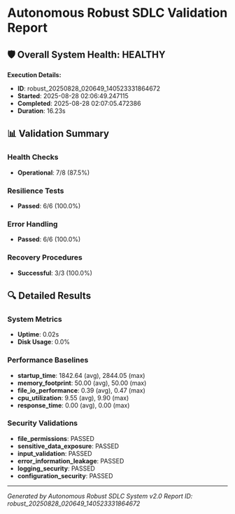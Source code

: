 # Autonomous Robust SDLC Validation Report

## 🛡️ Overall System Health: HEALTHY

**Execution Details:**
- **ID**: robust_20250828_020649_140523331864672
- **Started**: 2025-08-28 02:06:49.247115
- **Completed**: 2025-08-28 02:07:05.472386
- **Duration**: 16.23s

## 📊 Validation Summary

### Health Checks
- **Operational**: 7/8 (87.5%)

### Resilience Tests  
- **Passed**: 6/6 (100.0%)

### Error Handling
- **Passed**: 6/6 (100.0%)

### Recovery Procedures
- **Successful**: 3/3 (100.0%)

## 🔍 Detailed Results

### System Metrics
- **Uptime**: 0.02s
- **Disk Usage**: 0.0%

### Performance Baselines
- **startup_time**: 1842.64 (avg), 2844.05 (max)
- **memory_footprint**: 50.00 (avg), 50.00 (max)
- **file_io_performance**: 0.39 (avg), 0.47 (max)
- **cpu_utilization**: 9.55 (avg), 9.90 (max)
- **response_time**: 0.00 (avg), 0.00 (max)

### Security Validations
- **file_permissions**: PASSED
- **sensitive_data_exposure**: PASSED
- **input_validation**: PASSED
- **error_information_leakage**: PASSED
- **logging_security**: PASSED
- **configuration_security**: PASSED

---
*Generated by Autonomous Robust SDLC System v2.0*
*Report ID: robust_20250828_020649_140523331864672*
